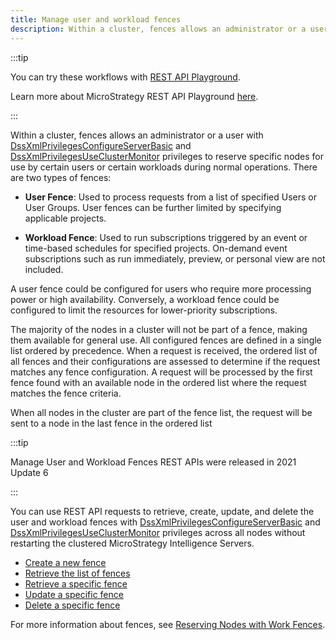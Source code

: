 ```yaml
---
title: Manage user and workload fences
description: Within a cluster, fences allows an administrator or a user with DssXmlPrivilegesConfigureServerBasic and DssXmlPrivilegesUseClusterMonitor privileges to reserve specific nodes for use by certain users or certain workloads during normal operations.
---
```


<Available since="2021 Update 6" />

:::tip

You can try these workflows with [REST API Playground](https://www.postman.com/microstrategysdk/workspace/microstrategy-rest-api/folder/16131298-2564e447-4b77-42c9-99a4-97d7979b348c?ctx=documentation).

Learn more about MicroStrategy REST API Playground [here](/docs/getting-started/playground.md).

:::

Within a cluster, fences allows an administrator or a user with [DssXmlPrivilegesConfigureServerBasic](https://www2.microstrategy.com/producthelp/Current/WebAPIReference/com/microstrategy/webapi/EnumDSSXMLPrivilegeTypes.html#DssXmlPrivilegesConfigureServerBasic) and [DssXmlPrivilegesUseClusterMonitor](https://www2.microstrategy.com/producthelp/Current/WebAPIReference/com/microstrategy/webapi/EnumDSSXMLPrivilegeTypes.html#DssXmlPrivilegesUseClusterMonitor) privileges to reserve specific nodes for use by certain users or certain workloads during normal operations. There are two types of fences:

- **User Fence**: Used to process requests from a list of specified Users or User Groups. User fences can be further limited by specifying applicable projects.

- **Workload Fence**: Used to run subscriptions triggered by an event or time-based schedules for specified projects. On-demand event subscriptions such as run immediately, preview, or personal view are not included.

A user fence could be configured for users who require more processing power or high availability. Conversely, a workload fence could be configured to limit the resources for lower-priority subscriptions.

The majority of the nodes in a cluster will not be part of a fence, making them available for general use. All configured fences are defined in a single list ordered by precedence. When a request is received, the ordered list of all fences and their configurations are assessed to determine if the request matches any fence configuration. A request will be processed by the first fence found with an available node in the ordered list where the request matches the fence criteria.

When all nodes in the cluster are part of the fence list, the request will be sent to a node in the last fence in the ordered list

:::tip

Manage User and Workload Fences REST APIs were released in 2021 Update 6

:::

You can use REST API requests to retrieve, create, update, and delete the user and workload fences with [DssXmlPrivilegesConfigureServerBasic](https://www2.microstrategy.com/producthelp/Current/WebAPIReference/com/microstrategy/webapi/EnumDSSXMLPrivilegeTypes.html#DssXmlPrivilegesConfigureServerBasic) and [DssXmlPrivilegesUseClusterMonitor](https://www2.microstrategy.com/producthelp/Current/WebAPIReference/com/microstrategy/webapi/EnumDSSXMLPrivilegeTypes.html#DssXmlPrivilegesUseClusterMonitor) privileges across all nodes without restarting the clustered MicroStrategy Intelligence Servers.

- [Create a new fence](create-fence.md)
- [Retrieve the list of fences](retrieve-list-of-fences.md)
- [Retrieve a specific fence](retrieve-specific-fence.md)
- [Update a specific fence](update-specific-fence.md)
- [Delete a specific fence](delete-specific-fence.md)

For more information about fences, see [Reserving Nodes with Work Fences](https://www2.microstrategy.com/producthelp/Current/SystemAdmin/WebHelp/Lang_1033/Content/Work_Fences.htm).
